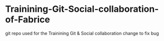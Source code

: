 # Trainining-Git-Social-collaboration-of-Fabrice
git repo used for the Trainining Git &amp; Social collaboration
change to fix bug
